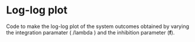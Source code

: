 # Log-log plot

Code to make the log-log plot of the system outcomes obtained by varying the integration paramater ( /lambda ) and the inhibition parameter (**f**).
